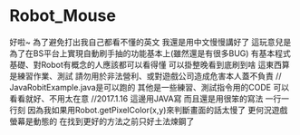 # Robot_Mouse
好啦~ 為了避免打出我自己都看不懂的英文 我還是用中文慢慢講好了
這玩意兒是為了在BS平台上實現自動刷手抽的功能基本上(雖然還是有很多BUG)
有基本程式基礎、對Robot有概念的人應該都可以看得懂
可以掛整晚看到底刷到啥
這東西算是練習作業、測試
請勿用於非法營利、或對遊戲公司造成危害本人蓋不負責
//
JavaRobitExample.java是可以跑的
其他是一些練習、測試指令用的CODE
可以看看就好、不用太在意
//2017.1.16
這邊用JAVA寫 而且還是用很笨的寫法 一行一行刻
因為我如果用Robot.getPixelColor(x,y)來判斷畫面的話太慢了
更何況遊戲螢幕是動態的 在找到更好的方法之前只好土法煉鋼了
